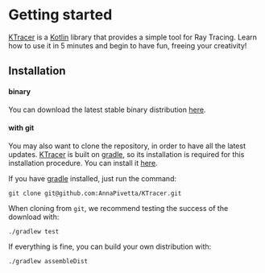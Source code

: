 # Getting started

[KTracer][1] is a [Kotlin][2] library that provides
a simple tool for Ray Tracing. 
Learn how to use it in 5 minutes and begin to have fun, freeing your creativity!

[1]: https://github.com/AnnaPivetta/KTracer
[2]: https://github.com/JetBrains/kotlin

## Installation

#### binary
You can download the latest stable binary distribution [here][3].

#### with git
You may also want to clone the repository, in order to have all the latest updates.
[KTracer][1] is built on [gradle][4], so its installation
is required for this installation procedure. You can install it [here][5].

If you have [gradle][4] installed, just run the command:

    git clone git@github.com:AnnaPivetta/KTracer.git

When cloning from `git`, we recommend testing the success of the download with:
    
    ./gradlew test

If everything is fine, you can build your own distribution with:

    ./gradlew assembleDist


[3]: https://github.com/AnnaPivetta/KTracer/tags
[4]: https://github.com/gradle/gradle
[5]: https://gradle.org/install/
